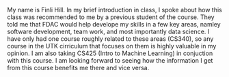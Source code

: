 My name is Finli Hill.
In my brief introduction in class, I spoke about how this class was recommended to me by a previous student of the course. They told me that FDAC would help develope my skills in a few key areas, namley software development,
team work, and most importantly data science. I have only had one course roughly related to these areas (CS340), so any course in the UTK cirriculum that focuses on them is highly valuable in my opinion. 
I am also taking CS425 (Intro to Machine Learning) in conjuction with this course. I am looking forward to seeing how the information I get from this course benefits me there and vice versa.
